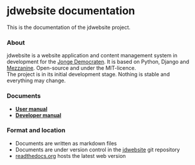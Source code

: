 <h1>jdwebsite documentation</h1>
This is the documentation of the jdwebsite project.

### About
jdwebsite is a website application and content management system in development for the [Jonge Democraten](http://jongedemocraten.nl/).
It is based on Python, Django and [Mezzanine](http://mezzanine.jupo.org/). Open-source and under the MIT-licence.  
The project is in its initial development stage. Nothing is stable and everything may change. 

### Documents
* **[User manual](./developer/index.md)**
* **[Developer manual](./developer/index.md)**

### Format and location
* Documents are written as markdown files
* Documents are under version control in the [jdwebsite](https://github.com/jonge-democraten/website) git repository
* [readthedocs.org](http://jdwebsite.readthedocs.org/en/latest/) hosts the latest web version
